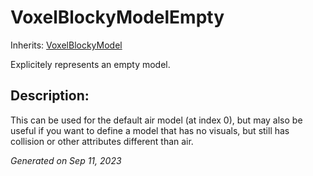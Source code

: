 # VoxelBlockyModelEmpty

Inherits: [VoxelBlockyModel](VoxelBlockyModel.md)

Explicitely represents an empty model.

## Description: 

This can be used for the default air model (at index 0), but may also be useful if you want to define a model that has no visuals, but still has collision or other attributes different than air.

_Generated on Sep 11, 2023_

